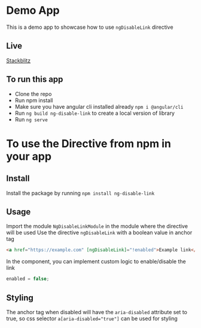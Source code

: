 # Demo App

This is a demo app to showcase how to use `ngDisableLink` directive

## Live
[Stackblitz](https://stackblitz.com/edit/ng-disable-link-demo)

## To run this app
- Clone the repo
- Run npm install
- Make sure you have angular cli installed already `npm i @angular/cli`
- Run `ng build ng-disable-link` to create a local version of library
- Run `ng serve`

# To use the Directive from npm in your app

## Install

Install the package by running `npm install ng-disable-link`

## Usage

Import the module `NgDisableLinkModule` in the module where the directive will be used
Use the directive `ngDisableLink` with a boolean value in anchor tag

``` html
<a href="https://example.com" [ngDisableLink]="!enabled">Example link</a>
```

In the component, you can implement custom logic to enable/disable the link

``` ts
enabled = false;
```

## Styling

The anchor tag when disabled will have the `aria-disabled` attribute set to true, so css selector `a[aria-disabled="true"]` can be used for styling


